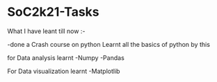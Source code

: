 # SoC2k21-Tasks
What I have leant till now :-

-done a Crash course on python
 Learnt all the basics of python by this

for Data analysis learnt 
-Numpy
-Pandas

For Data visualization learnt
-Matplotlib
